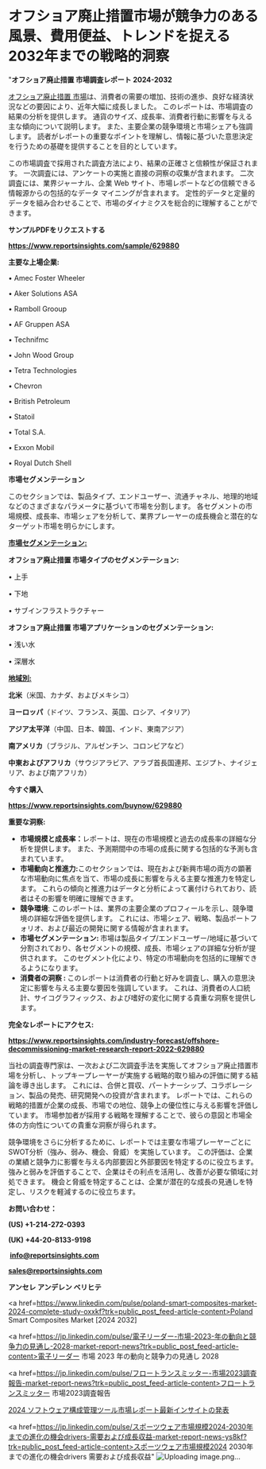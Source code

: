 # オフショア廃止措置市場が競争力のある風景、費用便益、トレンドを捉える2032年までの戦略的洞察

"<strong>オフショア廃止措置 市場調査レポート 2024-2032</strong>

<a href=https://www.reportsinsights.com/sample/629880>オフショア廃止措置 市場</a>は、消費者の需要の増加、技術の進歩、良好な経済状況などの要因により、近年大幅に成長しました。 このレポートは、市場調査の結果の分析を提供します。 通貨のサイズ、成長率、消費者行動に影響を与える主な傾向について説明します。 また、主要企業の競争環境と市場シェアも強調します。 読者がレポートの重要なポイントを理解し、情報に基づいた意思決定を行うための基礎を提供することを目的としています。

この市場調査で採用された調査方法により、結果の正確さと信頼性が保証されます。 一次調査には、アンケートの実施と直接の洞察の収集が含まれます。 二次調査には、業界ジャーナル、企業 Web サイト、市場レポートなどの信頼できる情報源からの包括的なデータ マイニングが含まれます。 定性的データと定量的データを組み合わせることで、市場のダイナミクスを総合的に理解することができます。

<strong><b>サンプルPDFをリクエストする</b></strong>

<a href=https://www.reportsinsights.com/sample/629880><strong><u>https://www.reportsinsights.com/sample/629880</u></strong></a>

<strong>主要な上場企業:</strong>

• Amec Foster Wheeler

• Aker Solutions ASA

• Ramboll Grooup

• AF Gruppen ASA

• Technifmc

• John Wood Group

• Tetra Technologies

• Chevron

• British Petroleum

• Statoil

• Total S.A.

• Exxon Mobil

• Royal Dutch Shell

<strong>市場セグメンテーション</strong>

このセクションでは、製品タイプ、エンドユーザー、流通チャネル、地理的地域などのさまざまなパラメータに基づいて市場を分割します。 各セグメントの市場規模、成長率、市場シェアを分析して、業界プレーヤーの成長機会と潜在的なターゲット市場を明らかにします。

<strong><u>市場セグメンテーション</u></strong><strong><u>:</u></strong>

<strong>オフショア廃止措置 市場タイプのセグメンテーション:</strong>

• 上手

• 下地

• サブインフラストラクチャー

<strong>オフショア廃止措置 市場アプリケーションのセグメンテーション:</strong>

• 浅い水

• 深層水

<strong><u>地域別</u></strong><strong><u>:</u></strong>

<strong>北米</strong>（米国、カナダ、およびメキシコ）

<strong>ヨーロッパ</strong>（ドイツ、フランス、英国、ロシア、イタリア）

<strong>アジア太平洋</strong>（中国、日本、韓国、インド、東南アジア）

<strong>南アメリカ</strong>（ブラジル、アルゼンチン、コロンビアなど）

<strong>中東およびアフリカ</strong>（サウジアラビア、アラブ首長国連邦、エジプト、ナイジェリア、および南アフリカ）

<strong>今すぐ購入</strong>

<a href=https://www.reportsinsights.com/buynow/629880><strong><u>https://www.reportsinsights.com/buynow/629880</u></strong></a>

<strong>重要な洞察:</strong>
<ul>
  <li><strong>市場規模と成長率：</strong>レポートは、現在の市場規模と過去の成長率の詳細な分析を提供します。 また、予測期間中の市場の成長に関する包括的な予測も含まれています。</li>
  <li><strong>市場動向と推進力:</strong>このセクションでは、現在および新興市場の両方の顕著な市場動向に焦点を当て、市場の成長に影響を与える主要な推進力を特定します。 これらの傾向と推進力はデータと分析によって裏付けられており、読者はその影響を明確に理解できます。</li>
  <li><strong>競争環境</strong>: このレポートは、業界の主要企業のプロフィールを示し、競争環境の詳細な評価を提供します。 これには、市場シェア、戦略、製品ポートフォリオ、および最近の開発に関する情報が含まれます。</li>
  <li><strong>市場セグメンテーション: </strong>市場は製品タイプ/エンドユーザー/地域に基づいて分割されており、各セグメントの規模、成長、市場シェアの詳細な分析が提供されます。 このセグメント化により、特定の市場動向を包括的に理解できるようになります。</li>
  <li><strong>消費者の洞察 : </strong>このレポートは消費者の行動と好みを調査し、購入の意思決定に影響を与える主要な要因を強調しています。 これは、消費者の人口統計、サイコグラフィックス、および嗜好の変化に関する貴重な洞察を提供します。</li>
</ul>
<strong>完全なレポートにアクセス:</strong>

<a href=https://www.reportsinsights.com/industry-forecast/offshore-decommissioning-market-research-report-2022-629880><strong><u><b>https://www.reportsinsights.com/industry-forecast/offshore-decommissioning-market-research-report-2022-629880</b></u></strong></a>

当社の調査専門家は、一次および二次調査手法を実施してオフショア廃止措置市場を分析し、トップキープレーヤーが実施する戦略的取り組みの評価に関する結論を導き出します。 これには、合併と買収、パートナーシップ、コラボレーション、製品の発売、研究開発への投資が含まれます。 レポートでは、これらの戦略的措置が企業の成長、市場での地位、競争上の優位性に与える影響を評価しています。 市場参加者が採用する戦略を理解することで、彼らの意図と市場全体の方向性についての貴重な洞察が得られます。

競争環境をさらに分析するために、レポートでは主要な市場プレーヤーごとにSWOT分析（強み、弱み、機会、脅威）を実施しています。 この評価は、企業の業績と競争力に影響を与える内部要因と外部要因を特定するのに役立ちます。 強みと弱みを評価することで、企業はその利点を活用し、改善が必要な領域に対処できます。 機会と脅威を特定することは、企業が潜在的な成長の見通しを特定し、リスクを軽減するのに役立ちます。

<strong>お問い合わせ：</strong>

<strong>(US) +1-214-272-0393</strong>

<strong>(UK) +44-20-8133-9198</strong>

<strong> </strong><a href=info@reportsinsights.com><strong><u>info@reportsinsights.com</u></strong></a>

<a href=sales@reportsinsights.com><strong><u>sales@reportsinsights.com</u></strong></a>

<strong>アンセレ アンデレン ベリヒテ</strong>

<a href=https://www.linkedin.com/pulse/poland-smart-composites-market-2024-complete-study-oxxkf?trk=public_post_feed-article-content>Poland Smart Composites Market [2024 2032]</a>

<a href=https://jp.linkedin.com/pulse/電子リーダー-市場-2023-年の動向と競争力の見通し-2028-market-report-news?trk=public_post_feed-article-content>電子リーダー 市場 2023 年の動向と競争力の見通し 2028</a>

<a href=https://jp.linkedin.com/pulse/フロートランスミッター-市場2023調査報告-market-report-news?trk=public_post_feed-article-content>フロートランスミッター 市場2023調査報告</a>

<a href=https://www.linkedin.com/pulse/2024-ソフトウェア構成管理ツール市場レポート最新インサイトの発表-reportsinsights-pvt-ltd-0vmqf/>2024 ソフトウェア構成管理ツール市場レポート最新インサイトの発表</a>

<a href=https://jp.linkedin.com/pulse/スポーツウェア市場規模2024-2030年までの進化の機会drivers-需要および成長収益-market-report-news-ys8kf?trk=public_post_feed-article-content>スポーツウェア市場規模2024 2030年までの進化の機会drivers 需要および成長収益</a>"
![Uploading image.png…]()
